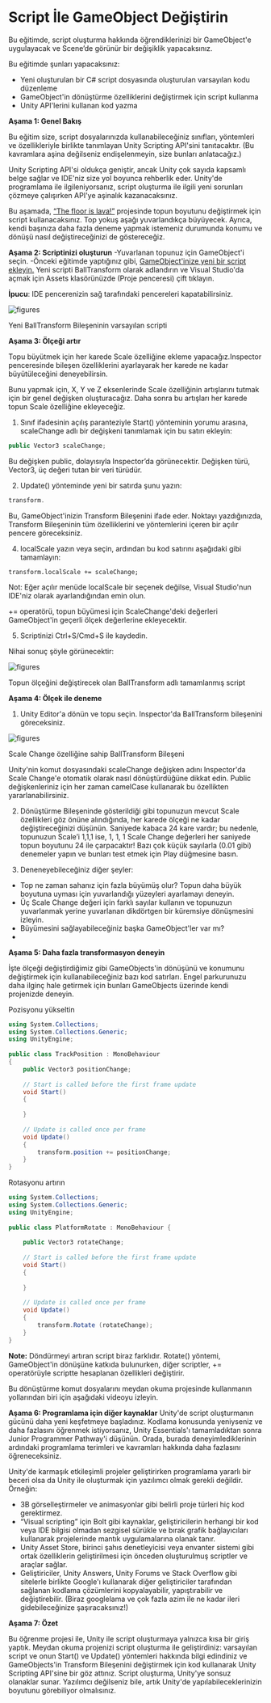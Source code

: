 # Script İle GameObject Değiştirin

Bu eğitimde, script oluşturma hakkında öğrendiklerinizi bir GameObject'e uygulayacak ve Scene’de görünür bir değişiklik yapacaksınız.

Bu eğitimde şunları yapacaksınız:

- Yeni oluşturulan bir C# script dosyasında oluşturulan varsayılan kodu düzenleme
- GameObject'in dönüştürme özelliklerini değiştirmek için script kullanma
- Unity API'lerini kullanan kod yazma

**Aşama 1: Genel Bakış**

Bu eğitim size, script dosyalarınızda kullanabileceğiniz sınıfları, yöntemleri ve özellikleriyle birlikte tanımlayan Unity Scripting API'sini tanıtacaktır. (Bu kavramlara aşina değilseniz endişelenmeyin, size bunları anlatacağız.)
 
 
Unity Scripting API'si oldukça geniştir, ancak Unity çok sayıda kapsamlı belge sağlar ve IDE'niz size yol boyunca rehberlik eder. Unity'de programlama ile ilgileniyorsanız, script oluşturma ile ilgili yeni sorunları çözmeye çalışırken API'ye aşinalık kazanacaksınız.
 

Bu aşamada, [“The floor is lava!”](https://learn.unity.com/tutorial/challenge-the-floor-is-lava) projesinde topun boyutunu değiştirmek için script kullanacaksınız. Top yokuş aşağı yuvarlandıkça büyüyecek. Ayrıca, kendi başınıza daha fazla deneme yapmak istemeniz durumunda konumu ve dönüşü nasıl değiştireceğinizi de göstereceğiz.
 
**Aşama 2: Scriptinizi oluşturun**
-Yuvarlanan topunuz için GameObject'i seçin.
-Önceki eğitimde yaptığınız gibi, [GameObject'inize yeni bir script ekleyin.](https://learn.unity.com/tutorial/get-started-with-scripts#5fa1c722edbc2a002191f052) Yeni scripti BallTransform olarak adlandırın ve Visual Studio'da açmak için Assets klasörünüzde (Proje penceresi) çift tıklayın.
 
**İpucu**: IDE pencerenizin sağ tarafındaki pencereleri kapatabilirsiniz.

![figures](https://raw.githubusercontent.com/Kodluyoruz/taskforce/main/unity-essentials/change-gameObject-with-script/figures/B.3.3_img1.png)

Yeni BallTransform Bileşeninin varsayılan scripti

**Aşama 3: Ölçeği artır**
 
Topu büyütmek için her karede Scale özelliğine ekleme yapacağız.Inspector penceresinde bileşen özelliklerini ayarlayarak her karede ne kadar büyütüleceğini deneyebilirsin.
 
Bunu yapmak için, X, Y ve Z eksenlerinde Scale özelliğinin artışlarını tutmak için bir genel değişken oluşturacağız. Daha sonra bu artışları her karede topun Scale özelliğine ekleyeceğiz.
 
1. Sınıf ifadesinin açılış paranteziyle Start() yönteminin yorumu arasına, scaleChange adlı bir değişkeni tanımlamak için bu satırı ekleyin:
 ```csharp
public Vector3 scaleChange;
 ````
Bu değişken public, dolayısıyla Inspector’da görünecektir. Değişken türü, Vector3, üç değeri tutan bir veri türüdür.
 
2. Update() yönteminde yeni bir satırda şunu yazın:
 ```csharp
transform.
 ```
 
Bu, GameObject'inizin Transform Bileşenini ifade eder. Noktayı yazdığınızda, Transform Bileşeninin tüm özelliklerini ve yöntemlerini içeren bir açılır pencere göreceksiniz.
 
4. localScale yazın veya seçin, ardından bu kod satırını aşağıdaki gibi tamamlayın:
 ```charp
transform.localScale += scaleChange;
 ```
Not: Eğer açılır menüde localScale bir seçenek değilse, Visual Studio'nun IDE'niz olarak ayarlandığından emin olun.
 
+= operatörü, topun büyümesi için ScaleChange'deki değerleri GameObject'in geçerli ölçek değerlerine ekleyecektir.
 
5. Scriptinizi Ctrl+S/Cmd+S ile kaydedin.
 
Nihai sonuç şöyle görünecektir:

![figures](https://raw.githubusercontent.com/Kodluyoruz/taskforce/main/unity-essentials/change-gameObject-with-script/figures/B.3.3_img2.png)

Topun ölçeğini değiştirecek olan BallTransform adlı tamamlanmış script

**Aşama 4: Ölçek ile deneme**

1. Unity Editor'a dönün ve topu seçin. Inspector'da BallTransform bileşenini göreceksiniz.

![figures](https://raw.githubusercontent.com/Kodluyoruz/taskforce/main/unity-essentials/change-gameObject-with-script/figures/B.3.3_img2.png)

Scale Change özelliğine sahip BallTransform Bileşeni

Unity'nin komut dosyasındaki scaleChange değişken adını Inspector'da Scale Change'e otomatik olarak nasıl dönüştürdüğüne dikkat edin. Public değişkenleriniz için her zaman camelCase kullanarak bu özellikten yararlanabilirsiniz.

2. Dönüştürme Bileşeninde gösterildiği gibi topunuzun mevcut Scale özellikleri göz önüne alındığında, her karede ölçeği ne kadar değiştireceğinizi düşünün. Saniyede kabaca 24 kare vardır; bu nedenle, topunuzun Scale’i 1,1,1 ise, 1, 1, 1 Scale Change değerleri her saniyede topun boyutunu 24 ile çarpacaktır! Bazı çok küçük sayılarla (0.01 gibi) denemeler yapın ve bunları test etmek için Play düğmesine basın.
 
3. Deneneyebileceğiniz diğer şeyler:
- Top ne zaman sahanız için fazla büyümüş olur? Topun daha büyük boyutuna uyması için yuvarlandığı yüzeyleri ayarlamayı deneyin.
- Üç Scale Change değeri için farklı sayılar kullanın ve topunuzun yuvarlanmak yerine yuvarlanan dikdörtgen bir küremsiye dönüşmesini izleyin.
- Büyümesini sağlayabileceğiniz başka GameObject'ler var mı?
- 
**Aşama 5: Daha fazla transformasyon deneyin**

İşte ölçeği değiştirdiğimiz gibi GameObjects'in dönüşünü ve konumunu değiştirmek için kullanabileceğiniz bazı kod satırları. Engel parkurunuzu daha ilginç hale getirmek için bunları GameObjects üzerinde kendi projenizde deneyin.
 
Pozisyonu yükseltin
```csharp
using System.Collections;
using System.Collections.Generic;
using UnityEngine;
 
public class TrackPosition : MonoBehaviour
{
	public Vector3 positionChange;
 
	// Start is called before the first frame update
	void Start()
	{
    	
	}
 
	// Update is called once per frame
	void Update()
	{
    	transform.position += positionChange;
	}
}
```
 
Rotasyonu artırın
```csharp
using System.Collections;
using System.Collections.Generic;
using UnityEngine;
 
public class PlatformRotate : MonoBehaviour {
 
	public Vector3 rotateChange;
 
	// Start is called before the first frame update
	void Start()
	{
	
	}
 
	// Update is called once per frame
	void Update()
	{
    	transform.Rotate (rotateChange);
	}
}
```
 
**Note:** Döndürmeyi artıran script biraz farklıdır. Rotate() yöntemi, GameObject'in dönüşüne katkıda bulunurken, diğer scriptler, += operatörüyle scriptte hesaplanan özellikleri değiştirir.
 
Bu dönüştürme komut dosyalarını meydan okuma projesinde kullanmanın yollarından biri için aşağıdaki videoyu izleyin.
 
**Aşama 6: Programlama için diğer kaynaklar**
Unity'de script oluşturmanın gücünü daha yeni keşfetmeye başladınız. Kodlama konusunda yeniyseniz ve daha fazlasını öğrenmek istiyorsanız, Unity Essentials'ı tamamladıktan sonra Junior Programmer Pathway'i düşünün. Orada, burada deneyimlediklerinin ardındaki programlama terimleri ve kavramları hakkında daha fazlasını öğreneceksiniz.
 
Unity'de karmaşık etkileşimli projeler geliştirirken programlama yararlı bir beceri olsa da Unity ile oluşturmak için yazılımcı olmak gerekli değildir. Örneğin:

- 3B görselleştirmeler ve animasyonlar gibi belirli proje türleri hiç kod gerektirmez.
- “Visual scripting” için Bolt gibi kaynaklar, geliştiricilerin herhangi bir kod veya IDE bilgisi olmadan sezgisel sürükle ve bırak grafik bağlayıcıları kullanarak projelerinde mantık uygulamalarına olanak tanır.
- Unity Asset Store, birinci şahıs denetleyicisi veya envanter sistemi gibi ortak özelliklerin geliştirilmesi için önceden oluşturulmuş scriptler ve araçlar sağlar.
- Geliştiriciler, Unity Answers, Unity Forums ve Stack Overflow gibi sitelerle birlikte Google'ı kullanarak diğer geliştiriciler tarafından sağlanan kodlama çözümlerini kopyalayabilir, yapıştırabilir ve değiştirebilir. (Biraz googlelama ve çok fazla azim ile ne kadar ileri gidebileceğinize şaşıracaksınız!)
 
**Aşama 7: Özet**

Bu öğrenme projesi ile, Unity ile script oluşturmaya yalnızca kısa bir giriş yaptık. Meydan okuma projenizi script oluşturma ile geliştirdiniz: varsayılan script ve onun Start() ve Update() yöntemleri hakkında bilgi edindiniz ve GameObjects'in Transform Bileşenini değiştirmek için kod kullanarak Unity Scripting API'sine bir göz attınız. Script oluşturma, Unity'ye sonsuz olanaklar sunar. Yazılımcı değilseniz bile, artık Unity'de yapılabileceklerinizin boyutunu görebiliyor olmalısınız.




